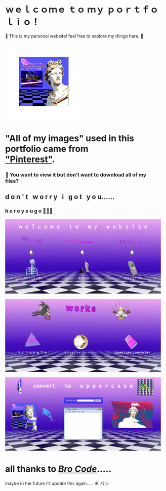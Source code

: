 # ｗｅｌｃｏｍｅ ｔｏ  ｍｙ ｐｏｒｔｆｏｌｉｏ！

🌴 This is my personal website! feel free to explore my things here. 🌴

![Spinning](https://github.com/Mattillac/personal_web_portfolio/blob/main/static/images/album.gif)
 
# "All of my images" used in this portfolio came from <br> ["Pinterest"](https://ph.pinterest.com/pin/43910165110412752/).
 
### 🌃 You want to view it but don't want to download all of my files?

## d o n ' t &nbsp; w o r r y &nbsp; i &nbsp; g o t &nbsp; y o u......

### h e r e  y o u  g o 📼🌸🐬

![sneak p e e k](https://github.com/Mattillac/personal_web_portfolio/blob/main/static/images/Screenshot%202025-10-08%20162033.png)

![sneak p e e k](https://github.com/Mattillac/personal_web_portfolio/blob/main/static/images/Screenshot%202025-10-08%20162044.png)

![sneak p e e k](https://github.com/Mattillac/personal_web_portfolio/blob/main/static/images/Screenshot%202025-10-08%20162059.png)

# all thanks to [**_Bro Code_**](https://www.youtube.com/watch?v=HD13eq_Pmp8&t=439s).....

maybe in the future i'll update this again..... ☀️
パン